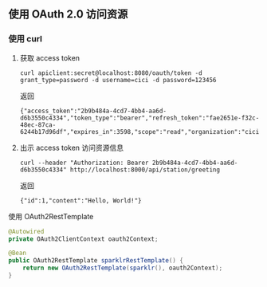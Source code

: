 使用 OAuth 2.0 访问资源
-----------------

### 使用 curl

1. 获取 access token
   ```
   curl apiclient:secret@localhost:8080/oauth/token -d grant_type=password -d username=cici -d password=123456
   ```
   返回
   ```
   {"access_token":"2b9b484a-4cd7-4bb4-aa6d-d6b3550c4334","token_type":"bearer","refresh_token":"fae2651e-f32c-48ec-87ca-6244b17d96df","expires_in":3598,"scope":"read","organization":"cici"}
   ```

2. 出示 access token 访问资源信息
   ```
   curl --header "Authorization: Bearer 2b9b484a-4cd7-4bb4-aa6d-d6b3550c4334" http://localhost:8000/api/station/greeting
   ```
   返回
   ```
   {"id":1,"content":"Hello, World!"}
   ```

使用 OAuth2RestTemplate

```Java
@Autowired
private OAuth2ClientContext oauth2Context;

@Bean
public OAuth2RestTemplate sparklrRestTemplate() {
    return new OAuth2RestTemplate(sparklr(), oauth2Context);
}
```